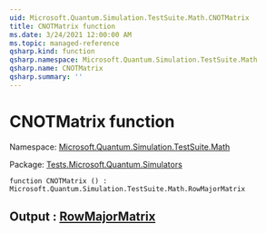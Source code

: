 ```yaml
---
uid: Microsoft.Quantum.Simulation.TestSuite.Math.CNOTMatrix
title: CNOTMatrix function
ms.date: 3/24/2021 12:00:00 AM
ms.topic: managed-reference
qsharp.kind: function
qsharp.namespace: Microsoft.Quantum.Simulation.TestSuite.Math
qsharp.name: CNOTMatrix
qsharp.summary: ''
---
```


# CNOTMatrix function

Namespace: [Microsoft.Quantum.Simulation.TestSuite.Math](xref:Microsoft.Quantum.Simulation.TestSuite.Math)

Package: [Tests.Microsoft.Quantum.Simulators](https://nuget.org/packages/Tests.Microsoft.Quantum.Simulators)




```qsharp
function CNOTMatrix () : Microsoft.Quantum.Simulation.TestSuite.Math.RowMajorMatrix
```


## Output : [RowMajorMatrix](xref:Microsoft.Quantum.Simulation.TestSuite.Math.RowMajorMatrix)

